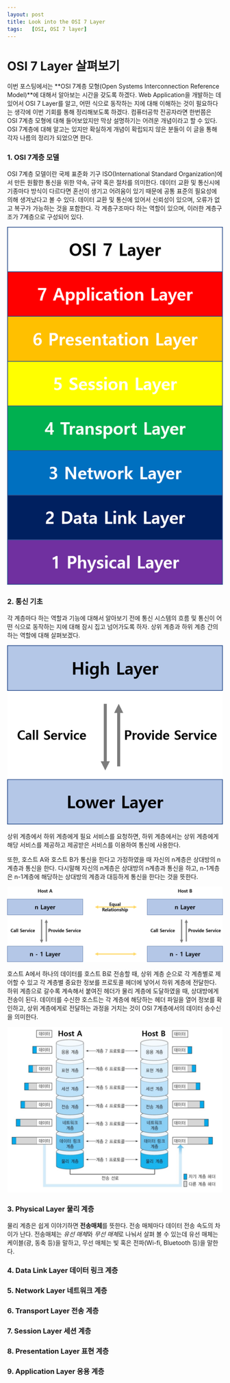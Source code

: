 ```yaml
---
layout: post
title: Look into the OSI 7 Layer
tags:   [OSI, OSI 7 layer]
---
```


# OSI 7 Layer 살펴보기

이번 포스팅에서는 **OSI 7계층 모형(Open Systems Interconnection Reference Model)**에 대해서 알아보는 시간을 갖도록 하겠다. Web Application을 개발하는 데 있어서 OSI 7 Layer를 알고, 어떤 식으로 동작하는 지에 대해 이해하는 것이 필요하다는 생각에 이번 기회를 통해 정리해보도록 하겠다. 컴퓨터공학 전공자라면 한번쯤은 OSI 7계층 모형에 대해 들어보았지만 막상 설명하기는 어려운 개념이라고 할 수 있다. OSI 7계층에 대해 알고는 있지만 확실하게 개념이 확립되지 않은 분들이 이 글을 통해 각자 나름의 정리가 되었으면 한다.

### 1. OSI 7계층 모델

OSI 7계층 모델이란 국제 표준화 기구 ISO(International Standard Organization)에서 만든 원활한 통신을 위한 약속, 규약 혹은 절차를 의미한다. 데이터 교환 및 통신시에 기종마다 방식이 다르다면 혼선이 생기고 어려움이 있기 때문에 공통 표준의 필요성에 의해 생겨났다고 볼 수 있다. 데이터 교환 및 통신에 있어서 신뢰성이 있으며, 오류가 없고 복구가 가능하는 것을 포함한다. 각 계층구조마다 하는 역할이 있으며, 이러한 계층구조가 7계층으로 구성되어 있다.

![new_repository](/images/Look_Into_OSI_7_Layer/Look_Into_OSI_7_Layer_1.png)
<br/>

### 2. 통신 기초

각 계층마다 하는 역할과 기능에 대해서 알아보기 전에 통신 시스템의 흐름 및 통신이 어떤 식으로 동작하는 지에 대해 잠시 집고 넘어가도록 하자. 상위 계층과 하위 계층 간의 하는 역할에 대해 살펴보겠다.

![new_repository](/images/Look_Into_OSI_7_Layer/Look_Into_OSI_7_Layer_2.png)
<br/>

상위 계층에서 하위 계층에게 필요 서비스를 요청하면, 하위 계층에서는 상위 계층에게 해당 서비스를 제공하고 제공받은 서비스를 이용하여 통신에 사용한다.

또한, 호스트 A와 호스트 B가 통신을 한다고 가정하였을 때 자신의 n계층은 상대방의 n계층과 통신을 한다. 다시말해 자신의 n계층은 상대방의 n계층과 통신을 하고, n-1계층은 n-1계층에 해당하는 상대방의 계층과 대등하게 통신을 한다는 것을 뜻한다.

![new_repository](/images/Look_Into_OSI_7_Layer/Look_Into_OSI_7_Layer_3.png)
<br/>

호스트 A에서 하나의 데이터를 호스트 B로 전송할 때, 상위 계층 순으로 각 계층별로 제어할 수 있고 각 계층별 중요한 정보를 프로토콜 헤더에 넣어서 하위 계층에 전달한다. 하위 계층으로 갈수록 계속해서 붙여진 헤더가 물리 계층에 도달하였을 때, 상대방에게 전송이 된다. 데이터를 수신한 호스트는 각 계층에 해당하는 헤더 파일을 열어 정보를 확인하고, 상위 계층에게로 전달하는 과정을 거치는 것이 OSI 7계층에서의 데이터 송수신을 의미한다.

![new_repository](/images/Look_Into_OSI_7_Layer/Look_Into_OSI_7_Layer_4.png)
<br/>

### 3. Physical Layer 물리 계층

물리 계층은 쉽게 이야기하면 **전송매체**를 뜻한다. 전송 매체마다 데이터 전송 속도의 차이가 난다. 전송매체는 *유선 매체*와 *무선 매체*로 나눠서 살펴 볼 수 있는데 유선 매체는 케이블(광, 동축 등)을 말하고, 무선 매체는 빛 혹은 전파(Wi-fi, Bluetooth 등)을 말한다.

### 4. Data Link Layer 데이터 링크 계층

### 5. Network Layer 네트워크 계층

### 6. Transport Layer 전송 계층

### 7. Session Layer 세션 계층

### 8. Presentation Layer 표현 계층

### 9. Application Layer 응용 계층
